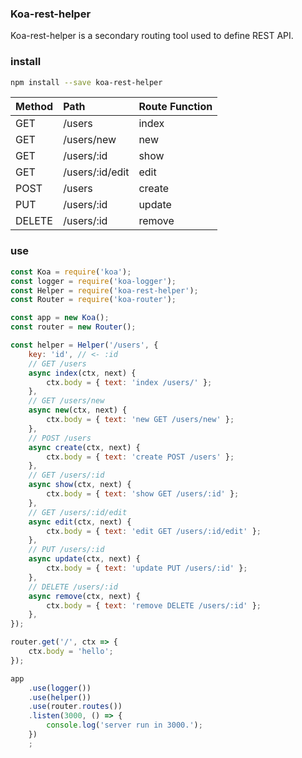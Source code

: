 

### Koa-rest-helper
Koa-rest-helper is a secondary routing tool used to define REST API.



### install

```bash
npm install --save koa-rest-helper
```

Method | Path |	Route Function
:--- | :--- | :---
GET	 | /users | index
GET	 | /users/new | new
GET	 | /users/:id	| show
GET	 | /users/:id/edit | edit
POST | /users | create
PUT	 | /users/:id | update
DELETE | /users/:id | remove

### use

```js
const Koa = require('koa');
const logger = require('koa-logger');
const Helper = require('koa-rest-helper');
const Router = require('koa-router');

const app = new Koa();
const router = new Router();

const helper = Helper('/users', {
    key: 'id', // <- :id
    // GET /users
    async index(ctx, next) {
        ctx.body = { text: 'index /users/' };
    },
    // GET /users/new
    async new(ctx, next) {
        ctx.body = { text: 'new GET /users/new' };
    },
    // POST /users
    async create(ctx, next) {
        ctx.body = { text: 'create POST /users' };
    },
    // GET /users/:id
    async show(ctx, next) {
        ctx.body = { text: 'show GET /users/:id' };
    },
    // GET /users/:id/edit
    async edit(ctx, next) {
        ctx.body = { text: 'edit GET /users/:id/edit' };
    },
    // PUT /users/:id
    async update(ctx, next) {
        ctx.body = { text: 'update PUT /users/:id' };
    },
    // DELETE /users/:id
    async remove(ctx, next) {
        ctx.body = { text: 'remove DELETE /users/:id' };
    },
});

router.get('/', ctx => {
    ctx.body = 'hello';
});

app
    .use(logger())
    .use(helper())
    .use(router.routes())
    .listen(3000, () => {
        console.log('server run in 3000.');
    })
    ;

```